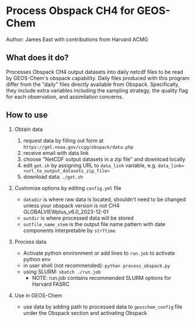 # Process Obspack CH4 for GEOS-Chem
Author: James East with contributions from Harvard ACMG

## What does it do?
Processes Obspack CH4 output datasets into daily netcdf files to be read by GEOS-Chem's obspack capability. Daily files produced with this program differ from the "daily" files directly available from Obspack. Specifically, they include extra variables including the sampling strategy, the quality flag for each observation, and assimilation concerns.

## How to use
1. Obtain data
    1. request data by filling out form at `https://gml.noaa.gov/ccgg/obspack/data.php`
    2. receive email with data link
    3. choose "NetCDF output datasets in a zip file" and download locally
    4. edit `get.sh` by assigning URL to `data_link` variable, e.g. `data_link=<url_to_output_datasets_zip_file>`
    5. download data: `./get.sh`
    
2. Customize options by editing `config.yml` file
    * `datadir` is where raw data is located, shouldn't need to be changed unless your obspack version is not CH4 GLOBALVIEWplus_v6.0_2023-12-01
    * `outdir` is where processed data will be stored
    * `outfile_name_stem` is the output file name pattern with date components interpretable by `strftime`
    
3. Process data
    * Activate python environment or add lines to `run.job` to activate python env
    * in user shell (not recommended): `python process_obspack.py`
    * using SLURM: `sbatch ./run.job`
        * NOTE: run.job contains recommended SLURM options for Harvard FASRC
        
4. Use in GEOS-Chem
    * use data by adding path to processed data to `geoschem_config` file under the Obspack section and activating Obspack
